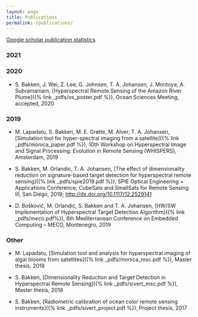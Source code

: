 ```yaml
---
layout: page
title: Publications
permalink: /publications/
---
```


[Google scholar publication statistics](https://scholar.google.no/citations?user=XeDtzHEAAAAJ&hl=en)

### 2021

### 2020
- S. Bakken, J. Wei, Z. Lee, G. Johnsen, T. A. Johansen, J. Montoya, A. Subramaniam,
[Hyperspectral Remote Sensing of the Amazon River Plume]({% link _pdfs/os_poster.pdf %}),
Ocean Sciences Meeting, accepted, 2020

### 2019
- M. Lapadatu, S. Bakken, M. E. Grøtte, M. Alver, T. A. Johansen,
[Simulation tool for hyper-spectral imaging from a satellite]({% link _pdfs/monica_paper.pdf %}),
10th Workshop on Hyperspectral Image and Signal Processing: Evolution in Remote Sensing (WHISPERS), Amsterdam, 2019

- S. Bakken, M. Orlandic, T. A. Johansen,
[The effect of dimensionality reduction on signature-based target detection for hyperspectral remote sensing]({% link _pdfs/spie2019.pdf %}),
SPIE Optical Engineering + Applications Conference, CubeSats and SmallSats for Remote Sensing III, San Diego, 2019; http://dx.doi.org/10.1117/12.2529141

- D. Bošković, M. Orlandić, S. Bakken and T. A. Johansen,
[HW/SW Implementation of Hyperspectral Target Detection Algorithm]({% link _pdfs/meco.pdf%}),
8th Mediterranean Conference on Embedded Computing – MECO, Montenegro, 2019


### Other
- M. Lapadatu,
[Simulation tool and analysis for hyperspectral imaging of algal blooms from satellites]({% link _pdfs/monica_msc.pdf %}),
Master thesis, 2019

- S. Bakken,
[Dimensionality Reduction and Target Detection in Hyperspectral Remote Sensing]({% link _pdfs/sivert_msc.pdf %}),
Master thesis, 2018

- S. Bakken,
[Radiometric calibration of ocean color remote sensing instruments]({% link _pdfs/sivert_project.pdf %}),
Project thesis, 2017
